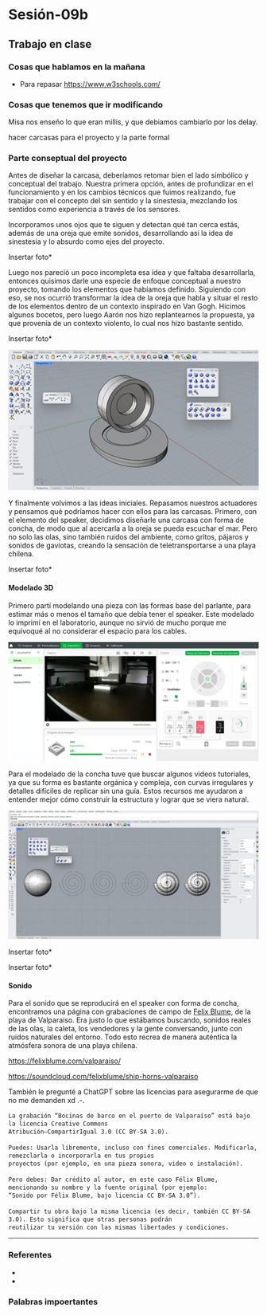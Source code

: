 # Sesión-09b

## Trabajo en clase

### Cosas que hablamos en la mañana

- Para repasar <https://www.w3schools.com/>

### Cosas que tenemos que ir modificando

Misa nos enseño lo que eran millis, y que debiamos cambiarlo por los delay.

hacer carcasas para el proyecto y la parte formal

### Parte conseptual del proyecto

Antes de diseñar la carcasa, deberíamos retomar bien el lado simbólico y conceptual del trabajo. Nuestra primera opción, antes de profundizar en el funcionamiento y en los cambios técnicos que fuimos realizando, fue trabajar con el concepto del sin sentido y la sinestesia, mezclando los sentidos como experiencia a través de los sensores.

Incorporamos unos ojos que te siguen y detectan qué tan cerca estás, además de una oreja que emite sonidos, desarrollando así la idea de sinestesia y lo absurdo como ejes del proyecto.

Insertar foto*

Luego nos pareció un poco incompleta esa idea y que faltaba desarrollarla, entonces quisimos darle una especie de enfoque conceptual a nuestro proyecto, tomando los elementos que habíamos definido. Siguiendo con eso, se nos ocurrió transformar la idea de la oreja que habla y situar el resto de los elementos dentro de un contexto inspirado en Van Gogh. Hicimos algunos bocetos, pero luego Aarón nos hizo replantearnos la propuesta, ya que provenía de un contexto violento, lo cual nos hizo bastante sentido.

Insertar foto*

![captura](imagenes/captura-oreja.png)

Y finalmente volvimos a las ideas iniciales. Repasamos nuestros actuadores y pensamos qué podríamos hacer con ellos para las carcasas. Primero, con el elemento del speaker, decidimos diseñarle una carcasa con forma de concha, de modo que al acercarla a la oreja se pueda escuchar el mar. Pero no solo las olas, sino también ruidos del ambiente, como gritos, pájaros y sonidos de gaviotas, creando la sensación de teletransportarse a una playa chilena.

Insertar foto*

#### Modelado 3D

Primero partí modelando una pieza con las formas base del parlante, para estimar más o menos el tamaño que debía tener el speaker. Este modelado lo imprimí en el laboratorio, aunque no sirvió de mucho porque me equivoqué al no considerar el espacio para los cables.

![captura](imagenes/captura-impresion01.png)

Para el modelado de la concha tuve que buscar algunos videos tutoriales, ya que su forma es bastante orgánica y compleja, con curvas irregulares y detalles difíciles de replicar sin una guía. Estos recursos me ayudaron a entender mejor cómo construir la estructura y lograr que se viera natural.

![captura](imagenes/captura-espiral01.png)

Insertar foto*

Insertar foto*

#### Sonido

Para el sonido que se reproducirá en el speaker con forma de concha, encontramos una página con grabaciones de campo de [Felix Blume](https://felixblume.com/bio/?lang=es), de la playa de Valparaíso. Era justo lo que estábamos buscando, sonidos reales de las olas, la caleta, los vendedores y la gente conversando, junto con ruidos naturales del entorno. Todo esto recrea de manera auténtica la atmósfera sonora de una playa chilena. 

https://felixblume.com/valparaiso/

https://soundcloud.com/felixblume/ship-horns-valparaiso

También le pregunté a ChatGPT sobre las licencias para asegurarme de que no me demanden xd .-.

```text
La grabación “Bocinas de barco en el puerto de Valparaíso” está bajo la licencia Creative Commons
Atribución–CompartirIgual 3.0 (CC BY-SA 3.0).

Puedes: Usarla libremente, incluso con fines comerciales. Modificarla, remezclarla o incorporarla en tus propios
proyectos (por ejemplo, en una pieza sonora, video o instalación).

Pero debes: Dar crédito al autor, en este caso Félix Blume, mencionando su nombre y la fuente original (por ejemplo:
“Sonido por Félix Blume, bajo licencia CC BY-SA 3.0”).

Compartir tu obra bajo la misma licencia (es decir, también CC BY-SA 3.0). Esto significa que otras personas podrán
reutilizar tu versión con las mismas libertades y condiciones.
```



---

### Referentes

-

-

### Palabras impoertantes

